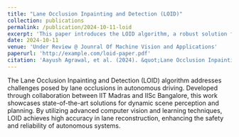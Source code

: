 ```yaml
---
title: "Lane Occlusion Inpainting and Detection (LOID)"
collection: publications
permalink: /publication/2024-10-11-loid
excerpt: 'This paper introduces the LOID algorithm, a robust solution for handling lane occlusions in autonomous driving scenarios using advanced vision techniques.'
date: 2024-10-11
venue: 'Under Review @ Jounral Of Machine Vision and Applications'
paperurl: 'http://example.com/loid-paper.pdf'
citation: 'Aayush Agrawal, et al. (2024). &quot;Lane Occlusion Inpainting and Detection (LOID).&quot; <i>AAAI Conference on Artificial Intelligence</i>.'
---
```


The Lane Occlusion Inpainting and Detection (LOID) algorithm addresses challenges posed by lane occlusions in autonomous driving. Developed through collaboration between IIT Madras and IISc Bangalore, this work showcases state-of-the-art solutions for dynamic scene perception and planning. By utilizing advanced computer vision and learning techniques, LOID achieves high accuracy in lane reconstruction, enhancing the safety and reliability of autonomous systems.
